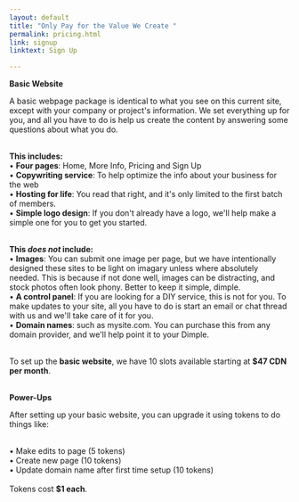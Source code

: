 ```yaml
---
layout: default
title: "Only Pay for the Value We Create " 
permalink: pricing.html
link: signup
linktext: Sign Up 

---
```


<b>Basic Website</b> <br />

A basic webpage package is identical to what you see on this current site, except with your company or project's information. We set everything up for you, and all you have to do is help us create the content by answering some questions about what you do. <br /><br />

<b>This includes:</b><br />
<span class="f5">• **Four pages**: Home, More Info, Pricing and Sign Up <br />
• **Copywriting service**: To help optimize the info about your business for the web<br />
• **Hosting for life**: You read that right, and it's only limited to the first batch of members. <br />
• **Simple logo design**: If you don't already have a logo, we'll help make a simple one for you to get you started. 
 <br /><br />
</span>

 <b>This <i>does not</i> include:</b><br/> 
 <span class="f5">• **Images**: You can submit one image per page, but we have intentionally designed these sites to be light on imagary unless where absolutely needed. This is because if not done well, images can be distracting, and stock photos often look phony. Better to keep it simple, dimple. <br />
 • **A control panel**: If you are looking for a DIY service, this is not for you. To make updates to your site, all you have to do is start an email or chat thread with us and we'll take care of it for you. <br />
 • **Domain names**: such as mysite.com. You can purchase this from any domain provider, and we'll help point it to your Dimple. <br />  <br />
</span>

<span class="hot-pink">To set up the <b>basic website</b>, we have 10 slots available starting at <b>$47 CDN per month</b></span>. <br /><br /> 

<b>Power-Ups</b> <br />

After setting up your basic website, you can upgrade it using tokens to do things like: <br /> <br />

<span class="f5">
• Make edits to page (5 tokens) <br />
• Create new page (10 tokens) <br />
• Update domain name after first time setup (10 tokens) <br /><br />
</span>
<span class="hot-pink">Tokens cost <b>$1 each</b>. </span><br /><br /> 



